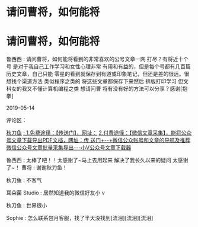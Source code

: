 # 请问曹将，如何能将

# 请问曹将，如何能将

鲁西西 : 请问曹将，如何能将看到的非常喜欢的公号文章一网 打尽？有将近十个号 是对于我自己工作学习和女性心理非常 有用和有益的，但是每个号都有几百篇历史文章，自己只能 零星的看到就保存到有道或印象笔记，但还是差的很远。很 想找个渠道方法 类似程序之类的 将这些文章都保存下来然后 排版打印学习 但文科女的我又不懂计算机编程之类 想请问曹 将有没有好的方法可以分享？感谢[抱拳]

2019-05-14

评论区：

[秋刀鱼](https://chuansongme.com/) [: 1.](https://chuansongme.com/)[免费途径：【传送门】，网址：](https://chuansongme.com/) [2.](https://chuansongme.com/)[付费途径：【微信文章采集】，能将公众号文章下载导出](https://chuansongme.com/)[PDF](https://chuansongme.com/)[文档，网址：](https://chuansongme.com/)[传 送门](https://chuansongme.com/)[+--+](https://chuansongme.com/)[微信公众账号和文章的导航及推荐](https://chuansongme.com/) [微信公众号文章批量采集导出](https://www.xiaokuake.com/?id=jmp)[---](https://www.xiaokuake.com/?id=jmp)[小](https://www.xiaokuake.com/?id=jmp)[V](https://www.xiaokuake.com/?id=jmp)[公众号文章下载器](https://www.xiaokuake.com/?id=jmp)

鲁西西 : 太棒了吧！！太感谢了~马上去用起来 解决了我长久以来的疑问 太感谢了~！ 曹将 : 谢谢秋刀鱼！

秋刀鱼 : 不客气

耳朵菌 Studio : 居然知道我的微信好友小 v

秋刀鱼 : 世界很小

Sophie : 怎么联系包月客服，找了半天没找到[流泪][流泪][流泪]